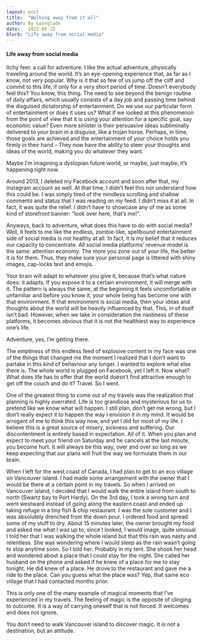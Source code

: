 ```yaml
---
layout: post
title:  "Walking away from it all"
author: By Loonglade
date:   2022-06-15
blurb: "Life away from social media"
---
```

#### Life away from social media

Itchy feet: a call for adventure. I like the actual adventure, physically traveling around the world. It’s an eye-opening experience that, as far as I know, not very popular. Why is it that so few of us jump off the cliff and commit to this life, if only for a very short period of time. Doesn’t everybody feel this? You know, this thing. The need to see beyond the benign routine of daily affairs, which usually consists of a day job and passing time behind the disguised dictatorship of entertainment. Do we use our particular form of entertainment or does it uses us? What if we looked at this phenomenon from the point of view that it is using your attention for a specific goal, say economic value? Even more sinister is their persuasive ideas subliminally delivered to your brain in a disguise, like a trojan horse. Perhaps, in time, those goals are achieved and the entertainment of your choice holds you firmly in their hand - They now have the ability to steer your thoughts and ideas of the world, making you do whatever they want.

Maybe I’m imagining a dystopian future world, or maybe, just maybe, it’s happening right now.

Around 2013, I deleted my Facebook account and soon after that, my instagram account as well. At that time, I didn’t feel this nor understand how this could be. I was simply tired of the mindless scrolling and shallow comments and status that I was reading on my feed. I didn’t miss it at all. In fact, it was quite the relief. I didn’t have to showcase any of me as some kind of storefront banner: “look over here, that’s me!”.

Anyways, back to adventure, what does this have to do with social media? Well, it feels to me like the endless, zombie-like, spellbound entertainment side of social media is not healthy at all. In fact, it is my belief that it reduces our capacity to concentrate. All social media platforms’ revenue model is the same: attention economy. The more you zone out of your life, the better it is for them. Thus, they make sure your personal page is littered with shiny images, cap-locks text and emojis.

Your brain will adapt to whatever you give it, because that’s what nature does: it adapts. If you expose it to a certain environment, it will merge with it. The pattern is always the same, at the beginning it feels uncomfortable or unfamiliar and before you know it, your whole being has become one with that environment. If that environment is social media, then your ideas and thoughts about the world will be heavily influenced by that. This, in of itself isn’t bad. However, when we take in consideration the nastiness of these platforms, it becomes obvious that it is not the healthiest way to experience one’s life.

Adventure, yes, I’m getting there.

The emptiness of this endless feed of explosive content in my face was one of the things that changed me the moment I realized that I don’t want to partake in this kind of behaviour any longer. I wanted to explore what else there is. The whole world is plugged on Facebook, yet I left it. Now what? What does life has to offer that the world doesn’t find attractive enough to get off the couch and do it? Travel. So I went.

One of the greatest thing to come out of my travels was the realization that planning is highly overrated. Life is too grandiose and mysterious for us to pretend like we know what will happen. I still plan, don’t get me wrong, but I don’t really expect it to happen the way I envision it in my mind. It would be arrogant of me to think this way now, and yet I did for most of my life. I believe this is a great source of misery, sickness and suffering. Our discontentment is entirely based in expectation. All of it. When you plan and expect to meet your friend on Saturday and he cancels at the last minute, you become hurt. It will always be this way, over and over so long as we keep expecting that our plans will fruit the way we formulate them in our brain.

When I left for the west coast of Canada, I had plan to get to an eco village on Vancouver island. I had made some arrangement with the owner that I would be there at a certain point in my travels. So when I arrived on Vancouver island, I decided that I would walk the entire island from south to north (Swartz bay to Port Hardy). On the 3rd day, I took a wrong turn and went westward instead of going along the eastern coast and ended up taking refuge in a tiny fish & chip restaurant. I was the sole customer and I was absolutely drenched from the down pour. I ordered food and spread some of my stuff to dry. About 15 minutes later, the owner brought my food and asked me what I was up to, since I looked, I would image, quite unusual. I told her that I was walking the whole island but that this rain was nasty and relentless. She was wondering where I would sleep as the rain wasn’t going to stop anytime soon. So I told her: Probably in my tent. She shook her head and wondered about a place that I could stay for the night. She called her husband on the phone and asked if he knew of a place for me to stay tonight. He did knew of a place. He drove to the restaurant and gave me a ride to the place. Can you guess what the place was? Yep, that same eco village that I had contacted months prior.

This is only one of the many example of magical moments that I’ve experienced in my travels. The feeling of magic is the opposite of clinging to outcome. It is a way of carrying oneself that is not forced. It welcomes and does not ignore.

You don’t need to walk Vancouver island to discover magic. It is not a destination, but an attitude.

